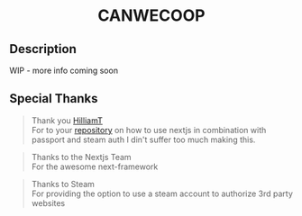 <div align=center>
  <h1>CANWECOOP</h1>
</div>

## Description
WIP - more info coming soon

## Special Thanks
> Thank you [HilliamT](https://github.com/HilliamT) </br>
> For to your [repository](https://github.com/HilliamT/nextjs-steam-auth) on how to use nextjs in combination with passport and steam auth I din't suffer too much making this.

> Thanks to the Nextjs Team </br>
> For the awesome next-framework

> Thanks to Steam </br>
> For providing the option to use a steam account to authorize 3rd party websites